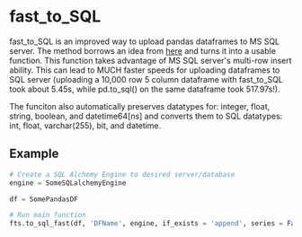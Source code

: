 # fast_to_SQL

fast_to_SQL is an improved way to upload pandas dataframes to MS SQL server. The method borrows an idea from [here](https://iabdb.me/2016/07/13/a-better-way-load-data-into-microsoft-sql-server-from-pandas/) and turns it into a usable function. This function takes advantage of MS SQL server's multi-row insert ability. This can lead to MUCH faster speeds for uploading dataframes to SQL server (uploading a 10,000 row 5 column dataframe with fast_to_SQL took about 5.45s, while pd.to_sql() on the same dataframe took 517.97s!). 

The funciton also automatically preserves datatypes for: integer, float, string, boolean, and datetime64[ns] and converts them to SQL datatypes: int, float, varchar(255), bit, and datetime.

## Example

```python
# Create a SQL Alchemy Engine to desired server/database
engine = SomeSQLalchemyEngine

df = SomePandasDF

# Run main function
fts.to_sql_fast(df, 'DFName', engine, if_exists = 'append', series = False)
```



